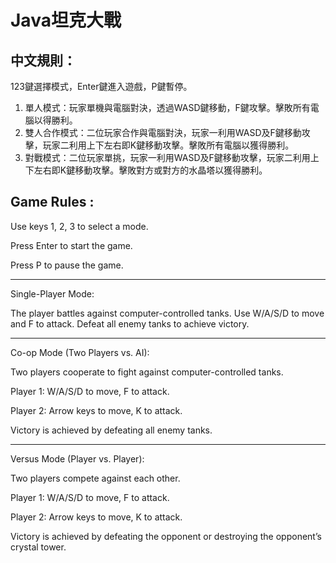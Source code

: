 # Java坦克大戰

## 中文規則：
123鍵選擇模式，Enter鍵進入遊戲，P鍵暫停。
1. 單人模式：玩家單機與電腦對決，透過WASD鍵移動，F鍵攻擊。擊敗所有電腦以得勝利。
2. 雙人合作模式：二位玩家合作與電腦對決，玩家一利用WASD及F鍵移動攻擊，玩家二利用上下左右即K鍵移動攻擊。擊敗所有電腦以獲得勝利。
3. 對戰模式：二位玩家單挑，玩家一利用WASD及F鍵移動攻擊，玩家二利用上下左右即K鍵移動攻擊。擊敗對方或對方的水晶塔以獲得勝利。

## Game Rules :

Use keys 1, 2, 3 to select a mode.

Press Enter to start the game.

Press P to pause the game.

---
Single-Player Mode:

The player battles against computer-controlled tanks. Use W/A/S/D to move and F to attack. Defeat all enemy tanks to achieve victory.

--- 
Co-op Mode (Two Players vs. AI):

Two players cooperate to fight against computer-controlled tanks.

Player 1: W/A/S/D to move, F to attack.

Player 2: Arrow keys to move, K to attack.

Victory is achieved by defeating all enemy tanks.

---
Versus Mode (Player vs. Player):

Two players compete against each other.

Player 1: W/A/S/D to move, F to attack.

Player 2: Arrow keys to move, K to attack.

Victory is achieved by defeating the opponent or destroying the opponent’s crystal tower.
